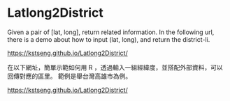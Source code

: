 # Latlong2District
Given a pair of [lat, long], return related information.
In the following url, there is a demo about how to input (lat, long), and return the district-li. 

https://kstseng.github.io/Latlong2District/


在以下網址，簡單示範如何用 R ，透過輸入一組經緯度，並搭配外部資料，可以回傳對應的區里。
範例是舉台灣高雄市為例。

https://kstseng.github.io/Latlong2District/

